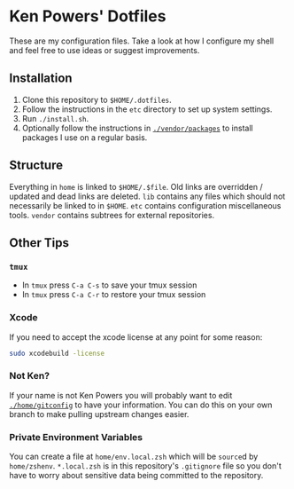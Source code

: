 # Ken Powers' Dotfiles

These are my configuration files. Take a look at how I configure my shell and
feel free to use ideas or suggest improvements.

## Installation

1. Clone this repository to `$HOME/.dotfiles`.
1. Follow the instructions in the `etc` directory to set up system settings.
1. Run `./install.sh`.
1. Optionally follow the instructions in [`./vendor/packages`] to install
   packages I use on a regular basis.

## Structure

Everything in `home` is linked to `$HOME/.$file`. Old links are overridden /
updated and dead links are deleted. `lib` contains any files which should not
necessarily be linked to in `$HOME`. `etc` contains configuration miscellaneous
tools. `vendor` contains subtrees for external repositories.

## Other Tips

### `tmux`

* In `tmux` press `C-a C-s` to save your tmux session
* In `tmux` press `C-a C-r` to restore your tmux session

### Xcode

If you need to accept the xcode license at any point for some reason:

```sh
sudo xcodebuild -license
```

### Not Ken?

If your name is not Ken Powers you will probably want to edit
[`./home/gitconfig`][gitc] to have your information. You can do this on your
own branch to make pulling upstream changes easier.

### Private Environment Variables

You can create a file at `home/env.local.zsh` which will be `source`d by
`home/zshenv`. `*.local.zsh` is in this repository's `.gitignore` file so you
don't have to worry about sensitive data being committed to the repository.

[Homebrew]: http://brew.sh/ "Homebrew"
[`./vendor/packages`]: vendor/packages "./vendor/packages"
[gitc]: ./home/gitconfig "gitconfig"
